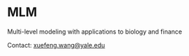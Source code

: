 # MLM
Multi-level modeling with applications to biology and finance

Contact: xuefeng.wang@yale.edu
